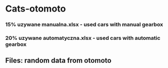 # Cats-otomoto
### 15% uzywane manualna.xlsx - used cars with manual gearbox
### 20% uzywane automatyczna.xlsx - used cars with automatic gearbox


## Files: random data from otomoto 

